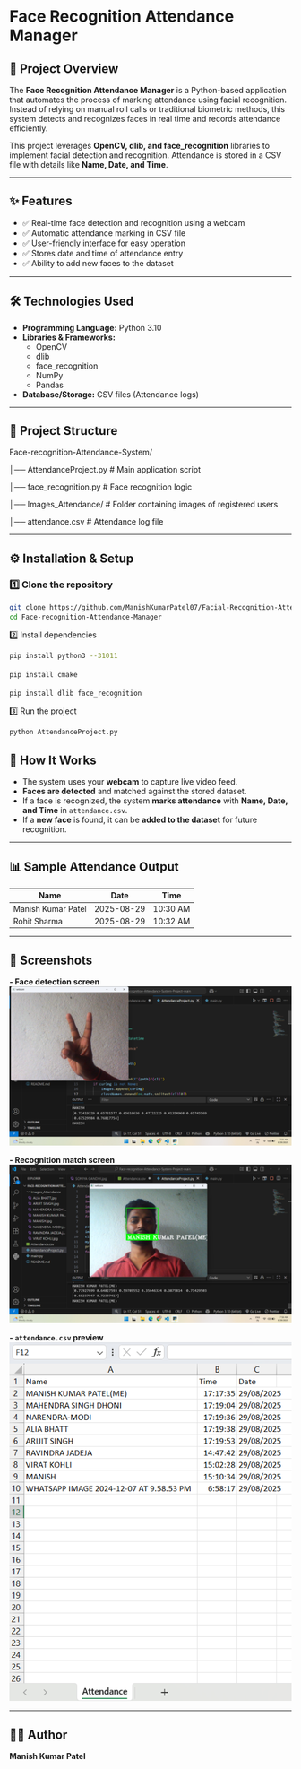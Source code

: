 # Face Recognition Attendance Manager  

## 📌 Project Overview  
The **Face Recognition Attendance Manager** is a Python-based application that automates the process of marking attendance using facial recognition. Instead of relying on manual roll calls or traditional biometric methods, this system detects and recognizes faces in real time and records attendance efficiently.  

This project leverages **OpenCV, dlib, and face_recognition** libraries to implement facial detection and recognition. Attendance is stored in a CSV file with details like **Name, Date, and Time**.  

---

## ✨ Features  
- ✅ Real-time face detection and recognition using a webcam  
- ✅ Automatic attendance marking in CSV file  
- ✅ User-friendly interface for easy operation  
- ✅ Stores date and time of attendance entry  
- ✅ Ability to add new faces to the dataset  

---

## 🛠️ Technologies Used  
- **Programming Language:** Python 3.10  
- **Libraries & Frameworks:**  
  - OpenCV  
  - dlib  
  - face_recognition  
  - NumPy  
  - Pandas  
- **Database/Storage:** CSV files (Attendance logs)  

---

## 📂 Project Structure  
Face-recognition-Attendance-System/

│── AttendanceProject.py       # Main application script

│── face_recognition.py        # Face recognition logic

│── Images_Attendance/         # Folder containing images of registered users

│── attendance.csv             # Attendance log file



---

## ⚙️ Installation & Setup  

### 1️⃣ Clone the repository  
```bash
git clone https://github.com/ManishKumarPatel07/Facial-Recognition-Attendance-Manager.git
cd Face-recognition-Attendance-Manager
```

2️⃣ Install dependencies

```bash
pip install python3 --31011

pip install cmake

pip install dlib face_recognition
```

3️⃣ Run the project

```bash
python AttendanceProject.py
```

## 🚀 How It Works

- The system uses your **webcam** to capture live video feed.  
- **Faces are detected** and matched against the stored dataset.  
- If a face is recognized, the system **marks attendance** with **Name, Date, and Time** in `attendance.csv`.  
- If a **new face** is found, it can be **added to the dataset** for future recognition.

---

## 📊 Sample Attendance Output

| Name                 | Date       | Time      |
|----------------------|------------|-----------|
| Manish Kumar Patel   | 2025-08-29 | 10:30 AM  |
| Rohit Sharma         | 2025-08-29 | 10:32 AM  |

---

## 📸 Screenshots


**- Face detection screen**
  <img src="https://github.com/ManishKumarPatel07/Facial-Recognition-Attendance-Manager/blob/main/Facial%20Recognition%20Attendance%20Manager/img/Face%20detection%20screen.png">
  
**- Recognition match screen**
  <img src="https://github.com/ManishKumarPatel07/Facial-Recognition-Attendance-Manager/blob/main/Facial%20Recognition%20Attendance%20Manager/img/Recognition%20match%20screen.png"> 
  
**- `attendance.csv` preview**
  <img src="https://github.com/ManishKumarPatel07/Facial-Recognition-Attendance-Manager/blob/main/Facial%20Recognition%20Attendance%20Manager/img/attendance.png">


---


## 👨‍💻 Author

**Manish Kumar Patel**

